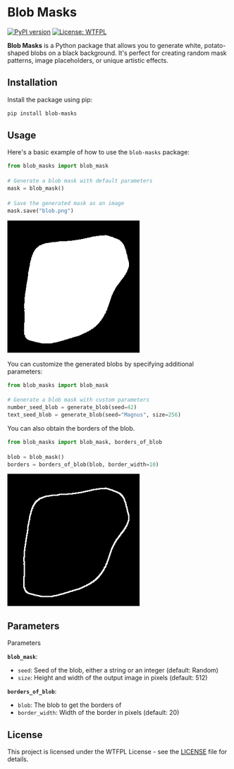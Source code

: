 # Blob Masks

[![PyPI version](https://badge.fury.io/py/blob-masks.svg)](https://pypi.org/project/blob-masks/)
[![License: WTFPL](https://img.shields.io/badge/License-WTFPL-brightgreen.svg)](http://www.wtfpl.net/about/)

**Blob Masks** is a Python package that allows you to generate white, potato-shaped blobs on a black background. It's perfect for creating random mask patterns, image placeholders, or unique artistic effects.

## Installation

Install the package using pip:

```bash
pip install blob-masks
```

## Usage

Here's a basic example of how to use the `blob-masks` package:

```python
from blob_masks import blob_mask

# Generate a blob mask with default parameters
mask = blob_mask()

# Save the generated mask as an image
mask.save("blob.png")
```

![](blob.png)

You can customize the generated blobs by specifying additional parameters:

```python
from blob_masks import blob_mask

# Generate a blob mask with custom parameters
number_seed_blob = generate_blob(seed=42)
text_seed_blob = generate_blob(seed="Magnus", size=256)
```

You can also obtain the borders of the blob.

```python
from blob_masks import blob_mask, borders_of_blob

blob = blob_mask()
borders = borders_of_blob(blob, border_width=10)
```

![](borders.png)


## Parameters

Parameters

**`blob_mask`**:
 * `seed`: Seed of the blob, either a string or an integer (default: Random)
 * `size`: Height and width of the output image in pixels (default: 512)

**`borders_of_blob`**:
 * `blob`: The blob to get the borders of
 * `border_width`: Width of the border in pixels (default: 20)

## License

This project is licensed under the WTFPL License - see the [LICENSE](/LICENSE) file for details.
